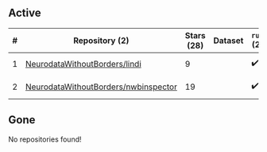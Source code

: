 ## Active
| # | Repository (2) | Stars (28) | Dataset | `run` (2) | `containers-run` | Last Modified |
| --- | --- | --- | --- | --- | --- | --- |
| 1 | [NeurodataWithoutBorders/lindi](https://github.com/NeurodataWithoutBorders/lindi) | 9 |  | :heavy_check_mark: |  | 2024-12-03 20:10:31+00:00 |
| 2 | [NeurodataWithoutBorders/nwbinspector](https://github.com/NeurodataWithoutBorders/nwbinspector) | 19 |  | :heavy_check_mark: |  | 2025-03-24 17:32:49+00:00 |

## Gone
No repositories found!
